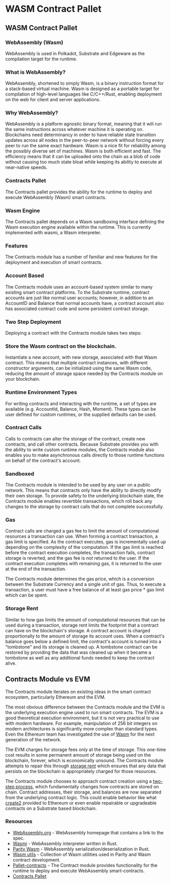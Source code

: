 # WASM Contract Pallet

## WASM Contract Pallet

### WebAssembly \(Wasm\)

WebAssembly is used in Polkadot, Substrate and Edgeware as the compilation target for the runtime.

### What is WebAssembly?

WebAssembly, shortened to simply Wasm, is a binary instruction format for a stack-based virtual machine. Wasm is designed as a portable target for compilation of high-level languages like C/C++/Rust, enabling deployment on the web for client and server applications.

### Why WebAssembly?

WebAssembly is a platform agnostic binary format, meaning that it will run the same instructions across whatever machine it is operating on. Blockchains need determinancy in order to have reliable state transition updates across all nodes in the peer-to-peer network without forcing every peer to run the same exact hardware. Wasm is a nice fit for reliability among the possibly diverse set of machines. Wasm is both efficient and fast. The efficiency means that it can be uploaded onto the chain as a blob of code without causing too much state bloat while keeping its ability to execute at near-native speeds.

### Contracts Pallet

The Contracts pallet provides the ability for the runtime to deploy and execute WebAssembly \(Wasm\) smart contracts.

### Wasm Engine

The Contracts pallet depends on a Wasm sandboxing interface defining the Wasm execution engine available within the runtime. This is currently implemented with wasmi, a Wasm interpreter.

### Features

The Contracts module has a number of familiar and new features for the deployment and execution of smart contracts.

### Account Based

The Contracts module uses an account-based system similar to many existing smart contract platforms. To the Substrate runtime, contract accounts are just like normal user accounts; however, in addition to an AccountID and Balance that normal accounts have, a contract account also has associated contract code and some persistent contract storage.

### Two Step Deployment

Deploying a contract with the Contracts module takes two steps:

### Store the Wasm contract on the blockchain.

Instantiate a new account, with new storage, associated with that Wasm contract. This means that multiple contract instances, with different constructor arguments, can be initialized using the same Wasm code, reducing the amount of storage space needed by the Contracts module on your blockchain.

### Runtime Environment Types

For writing contracts and interacting with the runtime, a set of types are available \(e.g. AccountId, Balance, Hash, Moment\). These types can be user defined for custom runtimes, or the supplied defaults can be used.

### Contract Calls

Calls to contracts can alter the storage of the contract, create new contracts, and call other contracts. Because Substrate provides you with the ability to write custom runtime modules, the Contracts module also enables you to make asynchronous calls directly to those runtime functions on behalf of the contract's account.

### Sandboxed

The Contracts module is intended to be used by any user on a public network. This means that contracts only have the ability to directly modify their own storage. To provide safety to the underlying blockchain state, the Contracts module enables revertible transactions, which roll back any changes to the storage by contract calls that do not complete successfully.

### Gas

Contract calls are charged a gas fee to limit the amount of computational resources a transaction can use. When forming a contract transaction, a gas limit is specified. As the contract executes, gas is incrementally used up depending on the complexity of the computation. If the gas limit is reached before the contract execution completes, the transaction fails, contract storage is reverted, and the gas fee is not returned to the user. If the contract execution completes with remaining gas, it is returned to the user at the end of the transaction.

The Contracts module determines the gas price, which is a conversion between the Substrate Currency and a single unit of gas. Thus, to execute a transaction, a user must have a free balance of at least gas price \* gas limit which can be spent.

### Storage Rent

Similar to how gas limits the amount of computational resources that can be used during a transaction, storage rent limits the footprint that a contract can have on the blockchain's storage. A contract account is charged proportionally to the amount of storage its account uses. When a contract's balance goes below a defined limit, the contract's account is turned into a "tombstone" and its storage is cleaned up. A tombstone contract can be restored by providing the data that was cleaned up when it became a tombstone as well as any additional funds needed to keep the contract alive.

## Contracts Module vs EVM

The Contracts module iterates on existing ideas in the smart contract ecosystem, particularly Ethereum and the EVM.

The most obvious difference between the Contracts module and the EVM is the underlying execution engine used to run smart contracts. The EVM is a good theoretical execution environment, but it is not very practical to use with modern hardware. For example, manipulation of 256 bit integers on modern architectures is significantly more complex than standard types. Even the Ethereum team has investigated the use of [Wasm](https://github.com/ewasm/design) for the next generation of the network.

The EVM charges for storage fees only at the time of storage. This one-time cost results in some permanent amount of storage being used on the blockchain, forever, which is economically unsound. The Contracts module attempts to repair this through [storage rent](https://substrate.dev/docs/en/knowledgebase/smart-contracts/contracts-pallet#storage-rent) which ensures that any data that persists on the blockchain is appropriately charged for those resources.

The Contracts module chooses to approach contract creation using a [two-step process](https://substrate.dev/docs/en/knowledgebase/smart-contracts/contracts-pallet#two-step-deployment), which fundamentally changes how contracts are stored on chain. Contract addresses, their storage, and balances are now separated from the underlying contract logic. This could enable behavior like what [create2](https://eips.ethereum.org/EIPS/eip-1014) provided to Ethereum or even enable repairable or upgradeable contracts on a Substrate based blockchain.

### Resources

* [WebAssembly.org](https://webassembly.org/) - WebAssembly homepage that contains a link to the spec.
* [Wasmi](https://github.com/paritytech/Wasmi) - WebAssembly interpreter written in Rust.
* [Parity Wasm](https://github.com/paritytech/parity-Wasm) - WebAssembly serialization/deserialization in Rust.
* [Wasm utils](https://github.com/paritytech/Wasm-utils) - Collection of Wasm utilities used in Parity and Wasm contract development.
* [Pallet-contracts](https://crates.io/crates/pallet-contracts) - The Contract module provides functionality for the runtime to deploy and execute WebAssembly smart-contracts.
* [Contracts Pallet](https://substrate.dev/docs/en/knowledgebase/smart-contracts/contracts-pallet)

